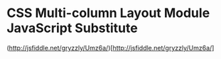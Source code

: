 CSS Multi-column Layout Module JavaScript Substitute
====================================================

(http://jsfiddle.net/gryzzly/Umz6a/)[http://jsfiddle.net/gryzzly/Umz6a/]
